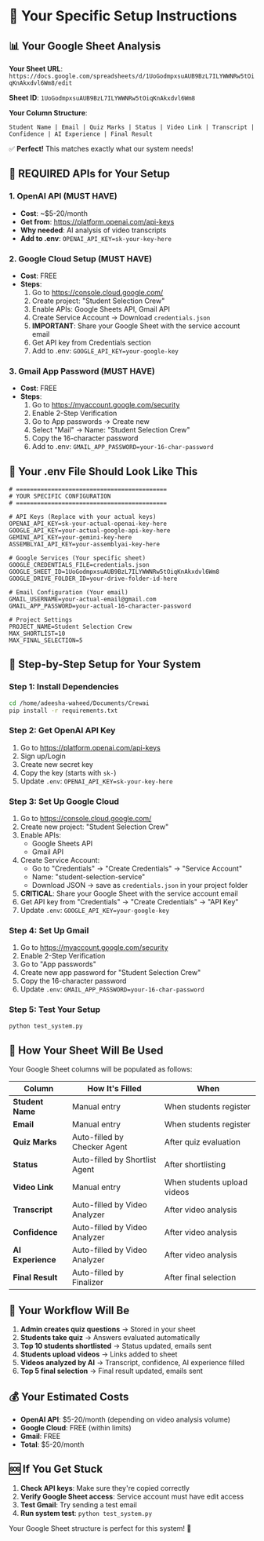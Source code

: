 # 🎯 Your Specific Setup Instructions

## 📊 Your Google Sheet Analysis

**Your Sheet URL**: `https://docs.google.com/spreadsheets/d/1UoGodmpxsuAUB9BzL7ILYWWNRw5tOiqKnAkxdvl6Wm8/edit`

**Sheet ID**: `1UoGodmpxsuAUB9BzL7ILYWWNRw5tOiqKnAkxdvl6Wm8`

**Your Column Structure**:
```
Student Name | Email | Quiz Marks | Status | Video Link | Transcript | Confidence | AI Experience | Final Result
```

✅ **Perfect!** This matches exactly what our system needs!

## 🔑 **REQUIRED APIs for Your Setup**

### 1. **OpenAI API** (MUST HAVE)
- **Cost**: ~$5-20/month
- **Get from**: https://platform.openai.com/api-keys
- **Why needed**: AI analysis of video transcripts
- **Add to .env**: `OPENAI_API_KEY=sk-your-key-here`

### 2. **Google Cloud Setup** (MUST HAVE)
- **Cost**: FREE
- **Steps**:
  1. Go to https://console.cloud.google.com/
  2. Create project: "Student Selection Crew"
  3. Enable APIs: Google Sheets API, Gmail API
  4. Create Service Account → Download `credentials.json`
  5. **IMPORTANT**: Share your Google Sheet with the service account email
  6. Get API key from Credentials section
  7. Add to .env: `GOOGLE_API_KEY=your-google-key`

### 3. **Gmail App Password** (MUST HAVE)
- **Cost**: FREE
- **Steps**:
  1. Go to https://myaccount.google.com/security
  2. Enable 2-Step Verification
  3. Go to App passwords → Create new
  4. Select "Mail" → Name: "Student Selection Crew"
  5. Copy the 16-character password
  6. Add to .env: `GMAIL_APP_PASSWORD=your-16-char-password`

## 📝 **Your .env File Should Look Like This**

```env
# ===========================================
# YOUR SPECIFIC CONFIGURATION
# ===========================================

# API Keys (Replace with your actual keys)
OPENAI_API_KEY=sk-your-actual-openai-key-here
GOOGLE_API_KEY=your-actual-google-api-key-here
GEMINI_API_KEY=your-gemini-key-here
ASSEMBLYAI_API_KEY=your-assemblyai-key-here

# Google Services (Your specific sheet)
GOOGLE_CREDENTIALS_FILE=credentials.json
GOOGLE_SHEET_ID=1UoGodmpxsuAUB9BzL7ILYWWNRw5tOiqKnAkxdvl6Wm8
GOOGLE_DRIVE_FOLDER_ID=your-drive-folder-id-here

# Email Configuration (Your email)
GMAIL_USERNAME=your-actual-email@gmail.com
GMAIL_APP_PASSWORD=your-actual-16-character-password

# Project Settings
PROJECT_NAME=Student Selection Crew
MAX_SHORTLIST=10
MAX_FINAL_SELECTION=5
```

## 🚀 **Step-by-Step Setup for Your System**

### Step 1: Install Dependencies
```bash
cd /home/adeesha-waheed/Documents/Crewai
pip install -r requirements.txt
```

### Step 2: Get OpenAI API Key
1. Go to https://platform.openai.com/api-keys
2. Sign up/Login
3. Create new secret key
4. Copy the key (starts with `sk-`)
5. Update `.env`: `OPENAI_API_KEY=sk-your-key-here`

### Step 3: Set Up Google Cloud
1. Go to https://console.cloud.google.com/
2. Create new project: "Student Selection Crew"
3. Enable APIs:
   - Google Sheets API
   - Gmail API
4. Create Service Account:
   - Go to "Credentials" → "Create Credentials" → "Service Account"
   - Name: "student-selection-service"
   - Download JSON → save as `credentials.json` in your project folder
5. **CRITICAL**: Share your Google Sheet with the service account email
6. Get API key from "Credentials" → "Create Credentials" → "API Key"
7. Update `.env`: `GOOGLE_API_KEY=your-google-key`

### Step 4: Set Up Gmail
1. Go to https://myaccount.google.com/security
2. Enable 2-Step Verification
3. Go to "App passwords"
4. Create new app password for "Student Selection Crew"
5. Copy the 16-character password
6. Update `.env`: `GMAIL_APP_PASSWORD=your-16-char-password`

### Step 5: Test Your Setup
```bash
python test_system.py
```

## 🎯 **How Your Sheet Will Be Used**

Your Google Sheet columns will be populated as follows:

| Column | How It's Filled | When |
|--------|----------------|------|
| **Student Name** | Manual entry | When students register |
| **Email** | Manual entry | When students register |
| **Quiz Marks** | Auto-filled by Checker Agent | After quiz evaluation |
| **Status** | Auto-filled by Shortlist Agent | After shortlisting |
| **Video Link** | Manual entry | When students upload videos |
| **Transcript** | Auto-filled by Video Analyzer | After video analysis |
| **Confidence** | Auto-filled by Video Analyzer | After video analysis |
| **AI Experience** | Auto-filled by Video Analyzer | After video analysis |
| **Final Result** | Auto-filled by Finalizer | After final selection |

## 🔄 **Your Workflow Will Be**

1. **Admin creates quiz questions** → Stored in your sheet
2. **Students take quiz** → Answers evaluated automatically
3. **Top 10 students shortlisted** → Status updated, emails sent
4. **Students upload videos** → Links added to sheet
5. **Videos analyzed by AI** → Transcript, confidence, AI experience filled
6. **Top 5 final selection** → Final result updated, emails sent

## 💰 **Your Estimated Costs**

- **OpenAI API**: $5-20/month (depending on video analysis volume)
- **Google Cloud**: FREE (within limits)
- **Gmail**: FREE
- **Total**: $5-20/month

## 🆘 **If You Get Stuck**

1. **Check API keys**: Make sure they're copied correctly
2. **Verify Google Sheet access**: Service account must have edit access
3. **Test Gmail**: Try sending a test email
4. **Run system test**: `python test_system.py`

Your Google Sheet structure is perfect for this system! 🎉
